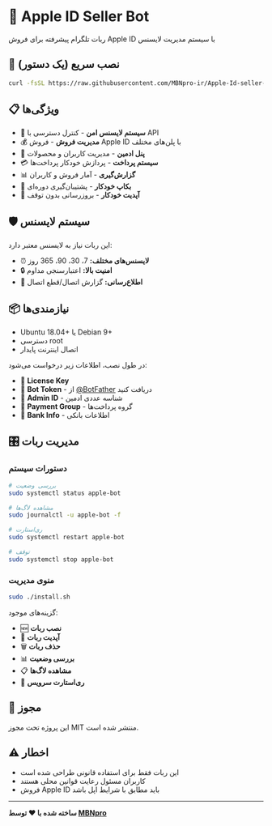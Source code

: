 # 🍎 Apple ID Seller Bot

ربات تلگرام پیشرفته برای فروش Apple ID با سیستم مدیریت لایسنس

## 🚀 نصب سریع (یک دستور)

```bash
curl -fsSL https://raw.githubusercontent.com/MBNpro-ir/Apple-Id-seller-bot/main/install.sh | sudo bash
```

## 📋 ویژگی‌ها

- 🔐 **سیستم لایسنس امن** - کنترل دسترسی با API
- 💰 **مدیریت فروش** - فروش Apple ID با پلن‌های مختلف
- 👥 **پنل ادمین** - مدیریت کاربران و محصولات
- 💳 **سیستم پرداخت** - پردازش خودکار پرداخت‌ها
- 📊 **گزارش‌گیری** - آمار فروش و کاربران
- 💾 **بکاپ خودکار** - پشتیبان‌گیری دوره‌ای
- 🔄 **آپدیت خودکار** - بروزرسانی بدون توقف

## 🛡️ سیستم لایسنس

این ربات نیاز به لایسنس معتبر دارد:

- ⏰ **لایسنس‌های مختلف:** 7، 30، 90، 365 روز
- 🔒 **امنیت بالا:** اعتبارسنجی مداوم
- 📱 **اطلاع‌رسانی:** گزارش اتصال/قطع اتصال

## 📦 نیازمندی‌ها

- Ubuntu 18.04+ یا Debian 9+
- دسترسی root
- اتصال اینترنت پایدار

در طول نصب، اطلاعات زیر درخواست می‌شود:

- 🔑 **License Key**
- 🤖 **Bot Token** - از [@BotFather](https://t.me/BotFather) دریافت کنید
- 👤 **Admin ID** - شناسه عددی ادمین
- 💬 **Payment Group** - گروه پرداخت‌ها
- 🏦 **Bank Info** - اطلاعات بانکی

## 🎛️ مدیریت ربات

### دستورات سیستم
```bash
# بررسی وضعیت
sudo systemctl status apple-bot

# مشاهده لاگ‌ها
sudo journalctl -u apple-bot -f

# ری‌استارت
sudo systemctl restart apple-bot

# توقف
sudo systemctl stop apple-bot
```

### منوی مدیریت
```bash
sudo ./install.sh
```

گزینه‌های موجود:
- 🆕 **نصب ربات**
- 🔄 **آپدیت ربات**
- 🗑️ **حذف ربات**
- 📊 **بررسی وضعیت**
- 📋 **مشاهده لاگ‌ها**
- 🔄 **ری‌استارت سرویس**

## 📄 مجوز

این پروژه تحت مجوز MIT منتشر شده است.

## ⚠️ اخطار

- این ربات فقط برای استفاده قانونی طراحی شده است
- کاربران مسئول رعایت قوانین محلی هستند
- فروش Apple ID باید مطابق با شرایط اپل باشد

---

**ساخته شده با ❤️ توسط [MBNpro](https://github.com/MBNpro-ir)**

